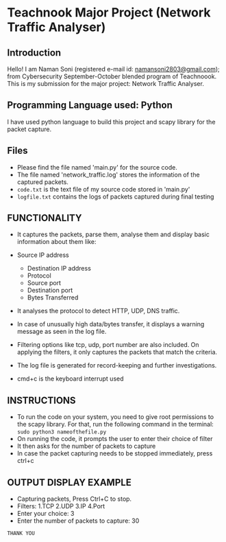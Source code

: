 # Teachnook Major Project (Network Traffic Analyser)

## Introduction

Hello!
I am Naman Soni (registered e-mail id: <namansoni2803@gmail.com>);
from Cybersecurity September-October blended program of Teachnoook.
This is my submission for the major project: Network Traffic Analyser.

## Programming Language used: Python

I have used python language to build this project and scapy library for the packet capture.

## Files

- Please find the file named 'main.py' for the source code.
- The file named 'network_traffic.log' stores the information of the captured packets.
- `code.txt` is the text file of my source code stored in 'main.py'
- `logfile.txt` contains the logs of packets captured during final testing

## FUNCTIONALITY

- It captures the packets, parse them, analyse them and display basic information about them like:

- Source IP address
  - Destination IP address
  - Protocol
  - Source port
  - Destination port
  - Bytes Transferred
- It analyses the protocol to detect HTTP, UDP, DNS traffic.
- In case of unusually high data/bytes transfer, it displays a warning message as seen in the log file.
- Filtering options like tcp, udp, port number are also included. On applying the filters, it only captures the packets that match the criteria.
- The log file is generated for record-keeping and further investigations.
- cmd+c is the keyboard interrupt used

## INSTRUCTIONS

- To run the code on your system, you need to give root permissions to the scapy library. For that, run the following command in the terminal: `sudo python3 nameofthefile.py`
- On running the code, it prompts the user to enter their choice of filter
- It then asks for the number of packets to capture
- In case the packet capturing needs to be stopped immediately, press ctrl+c

## OUTPUT DISPLAY EXAMPLE

- Capturing packets, Press Ctrl+C to stop.
- Filters: 1.TCP 2.UDP 3.IP 4.Port
- Enter your choice: 3
- Enter the number of packets to capture: 30

`THANK YOU`

